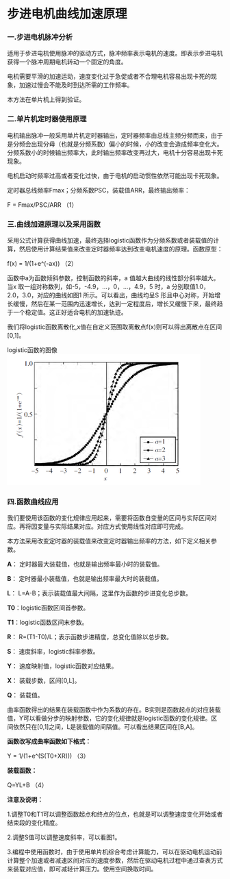 # 步进电机曲线加速原理

### 一.步进电机脉冲分析

适用于步进电机使用脉冲的驱动方式，脉冲频率表示电机的速度。即表示步进电机获得一个脉冲周期电机转动一个固定的角度。

电机需要平滑的加速运动，速度变化过于急促或者不合理电机容易出现卡死的现象，加速过慢会不能及时到达所需的工作频率。

本方法在单片机上得到验证。

### 二.单片机定时器使用原理

电机输出脉冲一般采用单片机定时器输出，定时器频率由总线主频分频而来，由于是分频会出现分母（也就是分频系数）偏小的时候，小的改变会造成频率变化大。分频系数小的时候输出频率大，此时输出频率改变再过大，电机十分容易出现卡死现象。

电机启动时频率过高或者变化过快，由于电机的启动惯性依然可能出现卡死现象。

定时器总线频率Fmax；分频系数PSC，装载值ARR，最终输出频率：

F = Fmax/PSC/ARR           									 （1）

### 三.曲线加速原理以及采用函数

采用公式计算获得曲线加速，最终选择logistic函数作为分频系数或者装载值的计算，然后使用计算结果值来改变定时器频率达到改变电机速度的原理。函数原型：

f(x) = 1/(1+e^(-ax))                   								（2）

函数中a为函数倾斜参数，控制函数的斜率，a 值越大曲线的线性部分斜率越大。当x 取一组对称数列，如-5，-4.9，…，0，…，4.9，5 时，a 分别取值1.0，2.0，3.0，对应的曲线如图1 所示。可以看出，曲线均呈S 形且中心对称，开始增长缓慢，然后在某一范围内迅速增长，达到一定程度后，增长又缓慢下来，最终趋于一个稳定值。这正好适合电机的加速轨迹。

我们将logistic函数离散化,x值在自定义范围取离散点f(x)则可以得出离散点在区间[0,1]。

logistic函数的图像
![logistic函数](./image/logistic函数.png)


### 四.函数曲线应用

我们要使用该函数的变化规律应用起来，需要将函数自变量的区间与实际区间对应。再将因变量与实际结果对应。对应方式使用线性对应即可完成。

本方法采用改变定时器的装载值来改变定时器输出频率的方法，如下定义相关参数。

**A**： 定时器最大装载值，也就是输出频率最小时的装载值。

**B**： 定时器最小装载值，也就是输出频率最大时的装载值。

**L**： L=A-B；表示装载值最大间隔，这里作为函数的步进变化总步数。

**T0**：logistic函数区间首参数。

**T1**：logistic函数区间末参数。

**R**： R=(T1-T0)/L；表示函数步进精度，总变化值除以总步数。

**S**： 速度斜率，logistic斜率参数。

**Y**： 速度映射值，logistic函数对应结果。

**X**： 装载步数，区间[0,L]。

**Q**： 装载值。

曲率函数得出的结果在装载函数中作为系数的存在。B实则是函数起点的对应装载值，Y可以看做分步的映射参数，它的变化规律就是logistic函数的变化规律。区间依然只在[0,1]之间，L是装载值的间隔值。可以看出结果区间在[B,A]。

**函数改写成曲率函数如下格式：**

Y = 1/(1+e^(S(T0+XR)))              									 （3）

**装载函数：**

Q=YL+B               															（4）

**注意及说明：**

1.调整T0和T1可以调整函数起点和终点的位点，也就是可以调整速度变化开始或者结束段的变化精度。

2.调整S值可以调整速度斜率，可以看图1。

3.编程中使用函数时，由于使用单片机综合考虑计算能力，可以在驱动电机运动前计算整个加速或者减速区间对应的速度参数，然后在驱动电机过程中通过查表方式来装载对应值，即可减轻计算压力。使用空间换取时间。